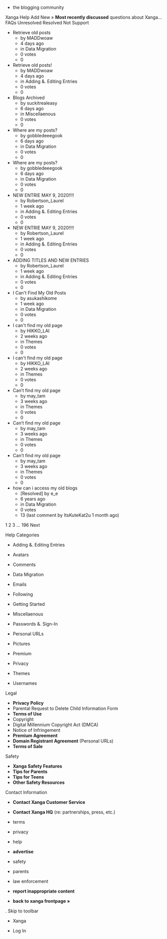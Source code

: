*   the blogging community

Xanga Help Add New » **Most recently discussed** questions about Xanga… FAQs Unresolved Resolved Not Support

*   Retrieve old posts
    *   by MADDwoaw
    *   4 days ago
    *   in Data Migration
    *   0 votes
    *   0
*   Retrieve old posts!
    *   by MADDwoaw
    *   4 days ago
    *   in Adding &. Editing Entries
    *   0 votes
    *   0
*   Blogs Archived
    *   by suckitrealeasy
    *   6 days ago
    *   in Miscellaenous
    *   0 votes
    *   0
*   Where are my posts?
    *   by gobbledeeegook
    *   6 days ago
    *   in Data Migration
    *   0 votes
    *   0
*   Where are my posts?
    *   by gobbledeeegook
    *   6 days ago
    *   in Data Migration
    *   0 votes
    *   0
*   NEW ENTRIE MAY 9, 2020!!!!
    *   by Robertson\_Laurel
    *   1 week ago
    *   in Adding &. Editing Entries
    *   0 votes
    *   0
*   NEW ENTRIE MAY 9, 2020!!!!
    *   by Robertson\_Laurel
    *   1 week ago
    *   in Adding &. Editing Entries
    *   0 votes
    *   0
*   ADDING TITLES AND NEW ENTRIES
    *   by Robertson\_Laurel
    *   1 week ago
    *   in Adding &. Editing Entries
    *   0 votes
    *   0
*   I Can't Find My Old Posts
    *   by asukashikome
    *   1 week ago
    *   in Data Migration
    *   0 votes
    *   0
*   I can't find my old page
    *   by HIKKO\_LAI
    *   2 weeks ago
    *   in Themes
    *   0 votes
    *   0
*   I can't find my old page
    *   by HIKKO\_LAI
    *   2 weeks ago
    *   in Themes
    *   0 votes
    *   0
*   Can’t find my old page
    *   by may\_tam
    *   3 weeks ago
    *   in Themes
    *   0 votes
    *   0
*   Can’t find my old page
    *   by may\_tam
    *   3 weeks ago
    *   in Themes
    *   0 votes
    *   0
*   Can’t find my old page
    *   by may\_tam
    *   3 weeks ago
    *   in Themes
    *   0 votes
    *   0
*   how can i access my old blogs
    *   \[Resolved\] by e\_e
    *   6 years ago
    *   in Data Migration
    *   0 votes
    *   13 (last comment by ItsKuteKat2u 1 month ago)

1 2 3 ... 196 Next

Help Categories

*   Adding &. Editing Entries
*   Avatars
*   Comments
*   Data Migration
*   Emails
*   Following
*   Getting Started
*   Miscellaenous

*   Passwords &. Sign-In
*   Personal URLs
*   Pictures
*   Premium
*   Privacy
*   Themes
*   Usernames

Legal

*   **Privacy Policy**
*   Parental Request to Delete Child Information Form
*   **Terms of Use**
*   Copyright
*   Digital Millennium Copyright Act (DMCA)
*   Notice of Infringement
*   **Premium Agreement**
*   **Domain Registrant Agreement** (Personal URLs)
*   **Terms of Sale**

Safety

*   **Xanga Safety Features**
*   **Tips for Parents**
*   **Tips for Teens**
*   **Other Safety Resources**

Contact Information

*   **Contact Xanga Customer Service**
*   **Contact Xanga HQ** (re: partnerships, press, etc.)

*   terms
*   privacy
*   help
*   **advertise**

*   safety
*   parents
*   law enforcement
*   **report inappropriate content**

*   **back to xanga frontpage »**

<img src="http://pixel.quantserve.com/pixel/p-87h-iNOVooym2.gif" style="display: none" height="1" width="1" alt="Quantcast"/>. Skip to toolbar

*   Xanga

*   Log In